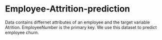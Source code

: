 # Employee-Attrition-prediction
Data contains differnet attributes of an employee and the target variable Atrition. EmployeeNumber is the primary key. We use this dataset to predict employee churn.
